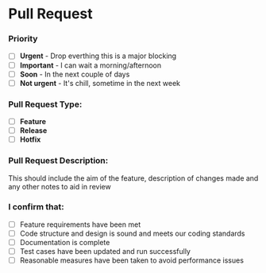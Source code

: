 # Pull Request

### Priority

- [ ] **Urgent** - Drop everthing this is a major blocking
- [ ] **Important** - I can wait a morning/afternoon
- [ ] **Soon** - In the next couple of days
- [ ] **Not urgent** - It's chill, sometime in the next week
  
### Pull Request Type:

- [ ] **Feature**
- [ ] **Release**
- [ ] **Hotfix**

### Pull Request Description:
This should include the aim of the feature, description of changes made and any other notes to aid in review

### I confirm that:

- [ ] Feature requirements have been met
- [ ] Code structure and design is sound and meets our coding standards
- [ ] Documentation is complete
- [ ] Test cases have been updated and run successfully
- [ ] Reasonable measures have been taken to avoid performance issues
